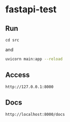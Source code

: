# fastapi-test

## Run

```
cd src
```

and

```bash
uvicorn main:app --reload
```

## Access

```
http://127.0.0.1:8000
```

## Docs

```
http://localhost:8000/docs
```